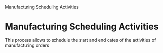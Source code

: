 
Manufacturing Scheduling Activities
# Manufacturing Scheduling Activities


This process allows to schedule the start and end dates of the activities of manufacturing orders

